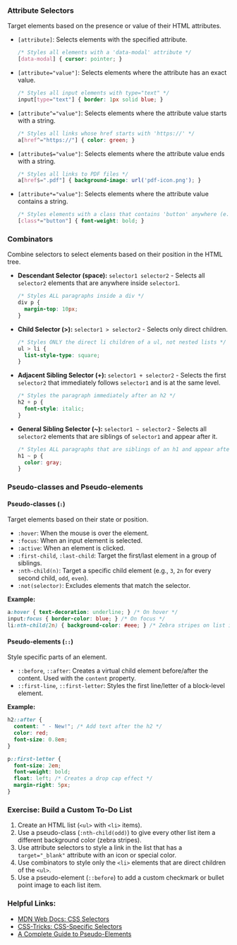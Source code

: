 ### Attribute Selectors
Target elements based on the presence or value of their HTML attributes.

*   `[attribute]`: Selects elements with the specified attribute.
    ```css
    /* Styles all elements with a 'data-modal' attribute */
    [data-modal] { cursor: pointer; }
    ```
*   `[attribute="value"]`: Selects elements where the attribute has an exact value.
    ```css
    /* Styles all input elements with type="text" */
    input[type="text"] { border: 1px solid blue; }
    ```
*   `[attribute^="value"]`: Selects elements where the attribute value starts with a string.
    ```css
    /* Styles all links whose href starts with 'https://' */
    a[href^="https://"] { color: green; }
    ```
*   `[attribute$="value"]`: Selects elements where the attribute value ends with a string.
    ```css
    /* Styles all links to PDF files */
    a[href$=".pdf"] { background-image: url('pdf-icon.png'); }
    ```
*   `[attribute*="value"]`: Selects elements where the attribute value contains a string.
    ```css
    /* Styles elements with a class that contains 'button' anywhere (e.g., 'primary-button') */
    [class*="button"] { font-weight: bold; }
    ```

### Combinators
Combine selectors to select elements based on their position in the HTML tree.

*   **Descendant Selector (space):** `selector1 selector2` - Selects all `selector2` elements that are anywhere inside `selector1`.
    ```css
    /* Styles ALL paragraphs inside a div */
    div p {
      margin-top: 10px;
    }
    ```
*   **Child Selector (>):** `selector1 > selector2` - Selects only direct children.
    ```css
    /* Styles ONLY the direct li children of a ul, not nested lists */
    ul > li {
      list-style-type: square;
    }
    ```
*   **Adjacent Sibling Selector (+):** `selector1 + selector2` - Selects the first `selector2` that immediately follows `selector1` and is at the same level.
    ```css
    /* Styles the paragraph immediately after an h2 */
    h2 + p {
      font-style: italic;
    }
    ```
*   **General Sibling Selector (~):** `selector1 ~ selector2` - Selects all `selector2` elements that are siblings of `selector1` and appear after it.
    ```css
    /* Styles ALL paragraphs that are siblings of an h1 and appear after it */
    h1 ~ p {
      color: gray;
    }
    ```

### Pseudo-classes and Pseudo-elements
#### Pseudo-classes (`:`)
Target elements based on their state or position.

*   `:hover`: When the mouse is over the element.
*   `:focus`: When an input element is selected.
*   `:active`: When an element is clicked.
*   `:first-child`, `:last-child`: Target the first/last element in a group of siblings.
*   `:nth-child(n)`: Target a specific child element (e.g., `3`, `2n` for every second child, `odd`, `even`).
*   `:not(selector)`: Excludes elements that match the selector.

**Example:**
```css
a:hover { text-decoration: underline; } /* On hover */
input:focus { border-color: blue; } /* On focus */
li:nth-child(2n) { background-color: #eee; } /* Zebra stripes on list items */
```
#### Pseudo-elements (`::`)
Style specific parts of an element.

*   `::before`, `::after`: Creates a virtual child element before/after the content. Used with the `content` property.
*   `::first-line`, `::first-letter`: Styles the first line/letter of a block-level element.

**Example:**
```css
h2::after {
  content: " - New!"; /* Add text after the h2 */
  color: red;
  font-size: 0.8em;
}

p::first-letter {
  font-size: 2em;
  font-weight: bold;
  float: left; /* Creates a drop cap effect */
  margin-right: 5px;
}
```
### Exercise: Build a Custom To-Do List
1.  Create an HTML list (`<ul>` with `<li>` items).
2.  Use a pseudo-class (`:nth-child(odd)`) to give every other list item a different background color (zebra stripes).
3.  Use attribute selectors to style a link in the list that has a `target="_blank"` attribute with an icon or special color.
4.  Use combinators to style only the `<li>` elements that are direct children of the `<ul>`.
5.  Use a pseudo-element (`::before`) to add a custom checkmark or bullet point image to each list item.

### Helpful Links:
*   [MDN Web Docs: CSS Selectors](https://developer.mozilla.org/en-US/docs/Web/CSS/CSS_Selectors)
*   [CSS-Tricks: CSS-Specific Selectors](https://css-tricks.com/how-css-selectors-work/)
*   [A Complete Guide to Pseudo-Elements](https://css-tricks.com/a-guide-to-css-pseudo-elements/)
